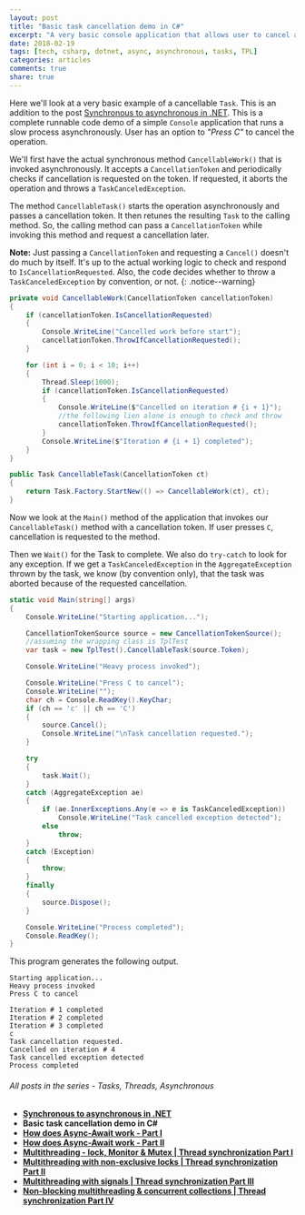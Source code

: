 ```yaml
---
layout: post
title: "Basic task cancellation demo in C#"
excerpt: "A very basic console application that allows user to cancel a task"
date: 2018-02-19
tags: [tech, csharp, dotnet, async, asynchronous, tasks, TPL]
categories: articles
comments: true
share: true
---
```


Here we'll look at a very basic example of a cancellable `Task`. This is an addition to the post [Synchronous to asynchronous in .NET](/notes/sync-to-async-in-dotnet/). This is a complete runnable code demo of a simple `Console` application that runs a slow process asynchronously. User has an option to _"Press C"_ to cancel the operation.

We'll first have the actual synchronous method `CancellableWork()` that is invoked asynchronously. It accepts a `CancellationToken` and periodically checks if cancellation is requested on the token. If requested, it aborts the operation and throws a `TaskCanceledException`.

The method `CancellableTask()` starts the operation asynchronously and passes a cancellation token. It then retunes the resulting `Task` to the calling method. So, the calling method can pass a `CancellationToken` while invoking this method and request a cancellation later.

**Note:** Just passing a `CancellationToken` and requesting a `Cancel()` doesn't do much by itself. It's up to the actual working logic to check and respond to `IsCancellationRequested`. Also, the code decides whether to throw a `TaskCanceledException` by convention, or not.
{: .notice--warning}

```cs
private void CancellableWork(CancellationToken cancellationToken)
{
    if (cancellationToken.IsCancellationRequested)
    {
        Console.WriteLine("Cancelled work before start");
        cancellationToken.ThrowIfCancellationRequested();
    }

    for (int i = 0; i < 10; i++)
    {
        Thread.Sleep(1000);
        if (cancellationToken.IsCancellationRequested)
        {
            Console.WriteLine($"Cancelled on iteration # {i + 1}");
            //the following lien alone is enough to check and throw
            cancellationToken.ThrowIfCancellationRequested();
        }
        Console.WriteLine($"Iteration # {i + 1} completed");
    }
}

public Task CancellableTask(CancellationToken ct)
{
    return Task.Factory.StartNew(() => CancellableWork(ct), ct);
}
```

Now we look at the `Main()` method of the application that invokes our `CancellableTask()` method with a cancellation token. If user presses `C`, cancellation is requested to the method.

Then we `Wait()` for the Task to complete. We also do `try-catch` to look for any exception. If we get a `TaskCanceledException` in the `AggregateException` thrown by the task, we know (by convention only), that the task was aborted because of the requested cancellation.

```cs
static void Main(string[] args)
{
    Console.WriteLine("Starting application...");

    CancellationTokenSource source = new CancellationTokenSource();
    //assuming the wrapping class is TplTest
    var task = new TplTest().CancellableTask(source.Token);

    Console.WriteLine("Heavy process invoked");

    Console.WriteLine("Press C to cancel");
    Console.WriteLine("");
    char ch = Console.ReadKey().KeyChar;
    if (ch == 'c' || ch == 'C')
    {
        source.Cancel();
        Console.WriteLine("\nTask cancellation requested.");
    }

    try
    {
        task.Wait();
    }
    catch (AggregateException ae)
    {
        if (ae.InnerExceptions.Any(e => e is TaskCanceledException))
            Console.WriteLine("Task cancelled exception detected");
        else
            throw;
    }
    catch (Exception)
    {
        throw;
    }
    finally
    {
        source.Dispose();
    }

    Console.WriteLine("Process completed");
    Console.ReadKey();
}
```

This program generates the following output.

```
Starting application...
Heavy process invoked
Press C to cancel

Iteration # 1 completed
Iteration # 2 completed
Iteration # 3 completed
c
Task cancellation requested.
Cancelled on iteration # 4
Task cancelled exception detected
Process completed
```

###### All posts in the series - Tasks, Threads, Asynchronous

* **[Synchronous to asynchronous in .NET](/articles/sync-to-async-in-dotnet/)**
* **Basic task cancellation demo in C#**
* **[How does Async-Await work - Part I](/articles/async-await/)**
* **[How does Async-Await work - Part II](/articles/async-await-2/)**
* **[Multithreading - lock, Monitor & Mutex &#124; Thread synchronization Part I](/articles/thread-synchronization-part-one/)**
* **[Multithreading with non-exclusive locks &#124; Thread synchronization Part II](/articles/thread-synchronization-part-two/)**
* **[Multithreading with signals &#124; Thread synchronization Part III](/articles/thread-synchronization-part-three/)**
* **[Non-blocking multithreading & concurrent collections &#124; Thread synchronization Part IV](/articles/thread-synchronization-part-four/)**